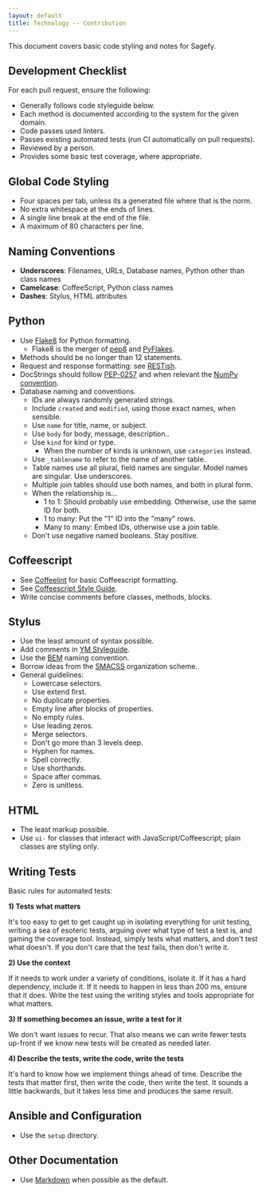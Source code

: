 ```yaml
---
layout: default
title: Technology -- Contribution
---
```


This document covers basic code styling and notes for Sagefy.

Development Checklist
---------------------

For each pull request, ensure the following:

- Generally follows code styleguide below.
- Each method is documented according to the system for the given domain.
- Code passes used linters.
- Passes existing automated tests (run CI automatically on pull requests).
- Reviewed by a person.
- Provides some basic test coverage, where appropriate.

Global Code Styling
-------------------

- Four spaces per tab, unless its a generated file where that is the norm.
- No extra whitespace at the ends of lines.
- A single line break at the end of the file.
- A maximum of 80 characters per line.

Naming Conventions
------------------

- **Underscores**: Filenames, URLs, Database names, Python other than class names
- **Camelcase**: CoffeeScript, Python class names
- **Dashes**: Stylus, HTML attributes

Python
------

- Use [Flake8](https://flake8.readthedocs.org/en/2.0/) for Python formatting.
    - Flake8 is the merger of [pep8](https://github.com/jcrocholl/pep8) and [PyFlakes](https://launchpad.net/pyflakes).
- Methods should be no longer than 12 statements.
- Request and response formatting: see [RESTish](/f_technology/restish).
- DocStrings should follow [PEP-0257](http://legacy.python.org/dev/peps/pep-0257/) and when relevant the [NumPy convention](https://github.com/numpy/numpy/blob/master/doc/HOWTO_DOCUMENT.rst.txt).
- Database naming and conventions.
    - IDs are always randomly generated strings.
    - Include `created` and `modified`, using those exact names, when sensible.
    - Use `name` for title, name, or subject.
    - Use `body` for body, message, description..
    - Use `kind` for kind or type.
        - When the number of kinds is unknown, use `categories` instead.
    - Use `_tablename` to refer to the name of another table.
    - Table names use all plural, field names are singular. Model names are singular. Use underscores.
    - Multiple join tables should use both names, and both in plural form.
    - When the relationship is...
        - 1 to 1: Should probably use embedding. Otherwise, use the same ID for both.
        - 1 to many: Put the "1" ID into the "many" rows.
        - Many to many: Embed IDs, otherwise use a join table.
    - Don't use negative named booleans. Stay positive.

Coffeescript
------------

- See [Coffeelint](http://www.coffeelint.org/) for basic Coffeescript formatting.
- See [Coffeescript Style Guide](https://github.com/polarmobile/coffeescript-style-guide).
- Write concise comments before classes, methods, blocks.

Stylus
------

- Use the least amount of syntax possible.
- Add comments in [YM Styleguide](https://github.com/heiskr/ym-styleguide).
- Use the [BEM](http://bem.info/method/) naming convention.
- Borrow ideas from the [SMACSS](http://smacss.com/) organization scheme.
- General guidelines:
    - Lowercase selectors.
    - Use extend first.
    - No duplicate properties.
    - Empty line after blocks of properties.
    - No empty rules.
    - Use leading zeros.
    - Merge selectors.
    - Don't go more than 3 levels deep.
    - Hyphen for names.
    - Spell correctly.
    - Use shorthands.
    - Space after commas.
    - Zero is unitless.

HTML
----

- The least markup possible.
- Use `ui-` for classes that interact with JavaScript/Coffeescript; plain classes are styling only.

Writing Tests
-------------

Basic rules for automated tests:

**1) Tests what matters**

It's too easy to get to get caught up in isolating everything for unit testing, writing a sea of esoteric tests, arguing over what type of test a test is, and gaming the coverage tool. Instead, simply tests what matters, and don't test what doesn't. If you don't care that the test fails, then don't write it.

**2) Use the context**

If it needs to work under a variety of conditions, isolate it. If it has a hard dependency, include it. If it needs to happen in less than 200 ms, ensure that it does. Write the test using the writing styles and tools appropriate for what matters.

**3) If something becomes an issue, write a test for it**

We don't want issues to recur. That also means we can write fewer tests up-front if we know new tests will be created as needed later.

**4) Describe the tests, write the code, write the tests**

It's hard to know how we implement things ahead of time. Describe the tests that matter first, then write the code, then write the test. It sounds a little backwards, but it takes less time and produces the same result.

Ansible and Configuration
-------------------------

- Use the `setup` directory.

Other Documentation
-------------------

- Use [Markdown](https://daringfireball.net/projects/markdown/) when possible as the default.
